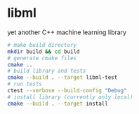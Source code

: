 # libml

yet another C++ machine learning library

```sh
# make build directory
mkdir build && cd build
# generate cmake files
cmake ..
# build library and tests
cmake --build . --target libml-test
# run tests
ctest --verbose --build-config "Debug"
# install library (currently only local)
cmake --build . --target install
```
